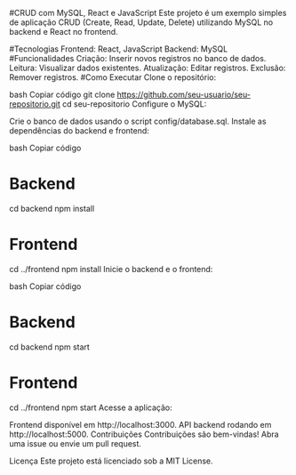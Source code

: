 #CRUD com MySQL, React e JavaScript
Este projeto é um exemplo simples de aplicação CRUD (Create, Read, Update, Delete) utilizando MySQL no backend e React no frontend.

#Tecnologias
Frontend: React, JavaScript
Backend: MySQL
#Funcionalidades
Criação: Inserir novos registros no banco de dados.
Leitura: Visualizar dados existentes.
Atualização: Editar registros.
Exclusão: Remover registros.
#Como Executar
Clone o repositório:

bash
Copiar código
git clone https://github.com/seu-usuario/seu-repositorio.git
cd seu-repositorio
Configure o MySQL:

Crie o banco de dados usando o script config/database.sql.
Instale as dependências do backend e frontend:

bash
Copiar código
# Backend
cd backend
npm install
# Frontend
cd ../frontend
npm install
Inicie o backend e o frontend:

bash
Copiar código
# Backend
cd backend
npm start
# Frontend
cd ../frontend
npm start
Acesse a aplicação:

Frontend disponível em http://localhost:3000.
API backend rodando em http://localhost:5000.
Contribuições
Contribuições são bem-vindas! Abra uma issue ou envie um pull request.

Licença
Este projeto está licenciado sob a MIT License.

